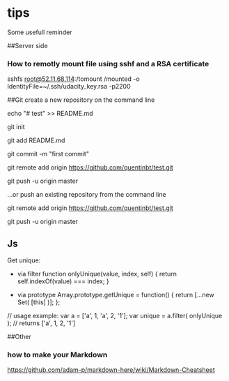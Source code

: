 # tips
Some usefull reminder

##Server side
### How to remotly mount file using sshf and a RSA certificate
sshfs root@52.11.68.114:/tomount /mounted -o IdentityFile=~/.ssh/udacity_key.rsa -p2200

##Git
create a new repository on the command line


  echo "# test" >> README.md
  
  git init
  
  git add README.md
  
  git commit -m "first commit"
  
  git remote add origin https://github.com/quentinbt/test.git
  
  git push -u origin master
  
…or push an existing repository from the command line


  git remote add origin https://github.com/quentinbt/test.git
  
  git push -u origin master

## Js

Get unique:
+ via filter
function onlyUnique(value, index, self) { 
    return self.indexOf(value) === index;
}

+ via prototype
Array.prototype.getUnique = function() {
    return [...new Set( [this] )];
};

// usage example:
var a = ['a', 1, 'a', 2, '1'];
var unique = a.filter( onlyUnique ); // returns ['a', 1, 2, '1']

##Other
### how to make your Markdown
https://github.com/adam-p/markdown-here/wiki/Markdown-Cheatsheet
